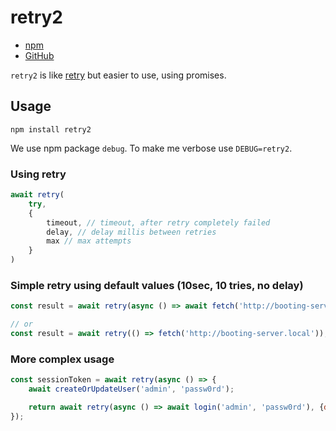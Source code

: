# retry2

- [npm](https://www.npmjs.com/package/retry2)
- [GitHub](https://github.com/wildoak/retry2)

`retry2` is like [retry](https://www.npmjs.com/package/retry) but easier to use, using promises.

## Usage

`npm install retry2`

We use npm package `debug`. To make me verbose use `DEBUG=retry2`.


### Using retry
```js
await retry(
    try,
    {
        timeout, // timeout, after retry completely failed
        delay, // delay millis between retries
        max // max attempts
    }
)
```

### Simple retry using default values (10sec, 10 tries, no delay)

```js
const result = await retry(async () => await fetch('http://booting-server.local'));

// or
const result = await retry(() => fetch('http://booting-server.local'));
```

### More complex usage

```js
const sessionToken = await retry(async () => {
    await createOrUpdateUser('admin', 'passw0rd');

    return await retry(async () => await login('admin', 'passw0rd'), {delay: 100});
});
```
